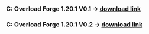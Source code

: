 ### C: Overload Forge 1.20.1 V0.1 -> [download link](https://www.mediafire.com/file/dg0rcgwh09g3bvy/Overload-1.20.1-0.1.zip/file)
### C: Overload Forge 1.20.1 V0.2 -> [download link](https://www.mediafire.com/file/7lkglvs3wk5f8ny/Overload-1.20.1-0.2.zip/file)
